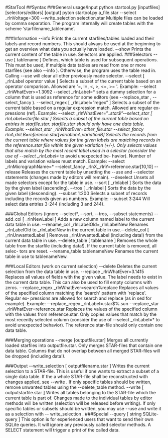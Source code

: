 #StarTool
##Syntax
###General usage/Input
python startool.py [inputfiles] [selectors/editors] [output]
pyton startool.py a_file.star --select _rlnVoltage=300 --write_selection selection.star
Multiple files can be loaded by comma separation. The program internally will create tables with the
scheme ‘starfilename_tablename’.

###Information
--info
Prints the current starfiles/tables loaded and their labels and record numbers. This should always be
used at the beginning to get an overview what data you actually have loaded.
--show
Prints the current content of the table in use. Selectors are applied.
###Selectors
--use [ tablename ]
Defines, which table is used for subsequent operations. This must be used, if multiple data tables are
read from one or more starfiles (see also --info ). Otherwise, the program uses the table read in.
Calling --use will clear all other previously made selector.
--select [ _rlnLabel operator value ]
Selects a subset of the current table based on an operator comparison. Allowed are '=, !=, \<, \>, \<=,
\>= '.
Example: --select _rlnWhatEver\>=1.3092
--select _rlnLabel=* sets a dummy selection for a column that is used as reference for some
editors (see --replace_star , --select_fancy ).
--select_regex [ _rlnLabel=”regex” ]
Selects a subset of the current table based on a regular expression match. Allowed are regular ex-
pressions (ref).
Example: --select _rlnWhatEver=”.*\.star$”--select_star [ rlnLabel=starfile.star ]
Selects a subset of the current table based on entries in starfile.star. starfile.star should only have
one data table.
Example: --select_star _rlnWhatEver=other_file.star
--select_fancy rlnA,rlnLB=reference.star[variationA,variationB]
Selects the records from the current table where values for the given labels are matching records in
the reference.star file within the given variation (+/-). Only selects values that also match by the most
recent label used in a selector (consider the use of --select _rlnLabel=* to avoid unexpected be-
havior). Number of labels and variation values must match.
Example: --select
_rlnMicrographName=* --select_fancy _rlnX,_rlnY=reference.star[10,10]
--release
Releases the current table by unsetting the --use and --selector statements (changes made by editors
will remain).
--deselect
Unsets all made selectors except for the table in use.
--sort [ _rlnlabel ]
Sorts the data by the given label (ascending).
--tros [ _rlnlabel ]
Sorts the data by the given label (descending).
--subset 1:200
Selects a subset of records including the records given as numbers.
Example: --subset 3:244
Will select data entries 3-244 (including 3 and 244).

###Global Editors (ignore --select*, --sort, --tros, --subset statements)
--add_col [ _rlnNewLabel ]
Adds a new column named label to the current data table in use.
--rename_col _rlnLabelOld=_rlnLabelNew
Renames _rlnLabelOld to _rlnLabelNew in the current table in use.--delete_col [ _rlnUnwantedLabel ]
Removes _rlnUnwantedLabel (including data!) from the current data table in use.
--delete_table [ tablename ]
Removes the whole table from the starfile (including data!). If the current table is removed, all selec-
tors are reset.
--rename_table tablenameNew
Renames the current table in use to tablenameNew.

###Local Editors (work on current selection)
--delete
Deletes the current selection from the data table in use.
--replace _rlnWhatEver=3.1415
Replaces all values of fields with the given value. The label needs to exist in the current data table.
This can also be used to fill empty columns with zeros.
--replace_regex _rlnWhatEver=search%replace
Replaces all values of the specified column matching the 'search' pattern with 'replace'. Regular ex-
pressions are allowed for search and replace (as in sed for example).
Example: --replace_regex _rlnLabel=\.star$%\.sun
--replace_star _rlnWhatEver=reference.star
Replaces the values of the specified column with the values from reference.star. Only copies values
that match by the most recently selected column (consider the use of --select _rlnLabel=* to
avoid unexpected behavior). The reference star-file should only contain one data table.

###Merging operations
--merge [outputfile.star]
Merges all currently loaded starfiles into outputfile.star. Only merges STAR-files that contain one
data table. Columns that do not overlap between all merged STAR-files will be dropped (including
data!).

###Output
--write_selection [ outputfilename.star ]
Writes the current selection to a STAR-file. This is useful if one wants to extract a subset of a single
data table.
If the a whole STAR-file shall be reconstructed with changes applied, see --write . If only specific
tables should be written, remove unwanted tables using the --delete_table method.
--write [ outputstarfile.star ]
Writes all tables belonging to the STAR-file which the current table is part of. Changes made to the
individual tables by editor methods will be written (selection will be released before writing). If only
specific tables or subsets should be written, you may use --use and write it as a selection with --
write_selection .
###Special
--query [ string SQLite-query ]
This option is for experienced users that want to send their own SQLite queries. It will ignore any
previously called selector methods. A SELECT statement will trigger a print of the called data.
